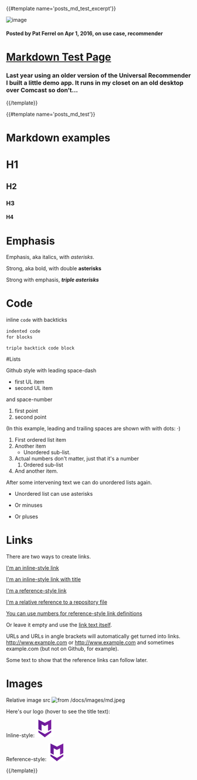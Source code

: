 {{#template name='posts_md_test_excerpt'}}

![image](/images/blog/Guide-front-1024x7211.png)

#### Posted by **Pat Ferrel** on Apr 1, 2016, on **use case, recommender**

# [Markdown Test Page](/blog/{{template}})

### Last year using an older version of the Universal Recommender I built a little demo app. It runs in my closet on an old desktop over Comcast so don’t...
{{/template}}

{{#template name='posts_md_test'}}
# Markdown examples

# H1
## H2
### H3
#### H4

# Emphasis

Emphasis, aka italics, with *asterisks*.

Strong, aka bold, with double **asterisks**

Strong with emphasis, ***triple asterisks***

# Code

inline `code` with backticks

    indented code
    for blocks

```
triple backtick code block
```

#Lists

Github style with leading space-dash

 - first UL item
 - second UL item

and space-number

 1. first point
 2. second point

(In this example, leading and trailing spaces are shown with with dots: ⋅)

1. First ordered list item
2. Another item
   * Unordered sub-list. 
1. Actual numbers don't matter, just that it's a number
   1. Ordered sub-list
4. And another item.

After some intervening text we can do unordered lists again.

* Unordered list can use asterisks
- Or minuses
+ Or pluses

# Links

There are two ways to create links.

[I'm an inline-style link](https://www.google.com)

[I'm an inline-style link with title](https://www.google.com "Google's Homepage")

[I'm a reference-style link][Arbitrary case-insensitive reference text]

[I'm a relative reference to a repository file](../blob/master/LICENSE)

[You can use numbers for reference-style link definitions][1]

Or leave it empty and use the [link text itself].

URLs and URLs in angle brackets will automatically get turned into links. 
http://www.example.com or <http://www.example.com> and sometimes 
example.com (but not on Github, for example).

Some text to show that the reference links can follow later.

[arbitrary case-insensitive reference text]: https://www.mozilla.org
[1]: http://slashdot.org
[link text itself]: http://www.reddit.com

# Images

Relative image src ![from /docs/images/md.jpeg](/docs/images/md.jpeg)

Here's our logo (hover to see the title text):

Inline-style: 
![alt text](https://github.com/adam-p/markdown-here/raw/master/src/common/images/icon48.png "Logo Title Text 1")

Reference-style: 
![alt text][logo]

[logo]: https://github.com/adam-p/markdown-here/raw/master/src/common/images/icon48.png "Logo Title Text 2"


{{/template}}
